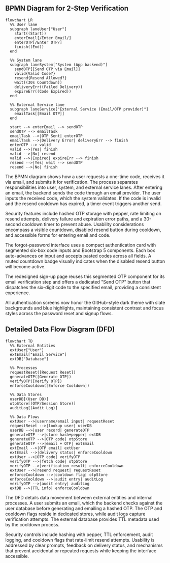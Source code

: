 ## BPMN Diagram for 2-Step Verification

```mermaid
flowchart LR
  %% User lane
  subgraph laneUser["User"]
    start((Start))
    enterEmail[/Enter Email/]
    enterOTP[/Enter OTP/]
    finish((End))
  end

  %% System lane
  subgraph laneSystem["System (App backend)"]
    sendOTP[[Send OTP via Email]]
    valid{Valid Code?}
    resend{Resend Allowed?}
    wait((30s Countdown))
    deliveryErr((Failed Delivery))
    expireErr((Code Expired))
  end

  %% External Service lane
  subgraph laneService["External Service (Email/OTP provider)"]
    emailTask[[Email OTP]]
  end

  start --> enterEmail --> sendOTP
  sendOTP --> emailTask
  emailTask -->|OTP Sent| enterOTP
  emailTask -->|Delivery Error| deliveryErr --> finish
  enterOTP --> valid
  valid -->|Yes| finish
  valid -->|No| resend
  valid -->|Expired| expireErr --> finish
  resend -->|Yes| wait --> sendOTP
  resend -->|No| finish
```

The BPMN diagram shows how a user requests a one-time code, receives it via email, and submits it for verification. The process separates responsibilities into user, system, and external service lanes. After entering an email, the backend sends the code through an email provider. The user inputs the received code, which the system validates. If the code is invalid and the resend cooldown has expired, a timer event triggers another send.

Security features include hashed OTP storage with pepper, rate limiting on resend attempts, delivery failure and expiration error paths, and a 30-second cooldown timer to prevent abuse. Usability considerations encompass a visible countdown, disabled resend button during cooldown, and accessible forms for entering email and code.

The forgot-password interface uses a compact authentication card with segmented six-box code inputs and Bootstrap 5 components. Each box auto-advances on input and accepts pasted codes across all fields. A muted countdown badge visually indicates when the disabled resend button will become active.

The redesigned sign-up page reuses this segmented OTP component for its email verification step and offers a dedicated "Send OTP" button that dispatches the six-digit code to the specified email, providing a consistent experience.

All authentication screens now honor the GitHub-style dark theme with
slate backgrounds and blue highlights, maintaining consistent contrast and
focus styles across the password reset and signup flows.

## Detailed Data Flow Diagram (DFD)

```mermaid
flowchart TD
  %% External Entities
  extUser["User"]
  extEmail["Email Service"]
  extDB["Database"]

  %% Processes
  requestReset([Request Reset])
  generateOTP([Generate OTP])
  verifyOTP([Verify OTP])
  enforceCooldown([Enforce Cooldown])

  %% Data Stores
  userDB[(User DB)]
  otpStore[(OTP/Session Store)]
  auditLog[(Audit Log)]

  %% Data Flows
  extUser -->|username/email input| requestReset
  requestReset -->|lookup user| userDB
  userDB -->|user record| generateOTP
  generateOTP -->|store hash+pepper| extDB
  generateOTP -->|OTP code| otpStore
  generateOTP -->|email + OTP| extEmail
  extEmail -->|OTP email| extUser
  extEmail -->|delivery status| enforceCooldown
  extUser -->|OTP code| verifyOTP
  verifyOTP -->|fetch code| otpStore
  verifyOTP -->|verification result| enforceCooldown
  extUser -->|resend request| requestReset
  enforceCooldown -->|cooldown flag| otpStore
  enforceCooldown -->|audit entry| auditLog
  verifyOTP -->|audit entry| auditLog
  extDB -->|TTL info| enforceCooldown
```

The DFD details data movement between external entities and internal processes. A user submits an email, which the backend checks against the user database before generating and emailing a hashed OTP. The OTP and cooldown flags reside in dedicated stores, while audit logs capture verification attempts. The external database provides TTL metadata used by the cooldown process.

Security controls include hashing with pepper, TTL enforcement, audit logging, and cooldown flags that rate-limit resend attempts. Usability is addressed by clear prompts, feedback on delivery status, and mechanisms that prevent accidental or repeated requests while keeping the interface accessible.

